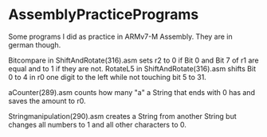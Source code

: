 # AssemblyPracticePrograms
Some programs I did as practice in ARMv7-M Assembly. They are in german though.

Bitcompare in ShiftAndRotate(316).asm sets r2 to 0 if Bit 0 and Bit 7 of r1 are equal and to 1 if they are not.
RotateL5 in ShiftAndRotate(316).asm shifts Bit 0 to 4 in r0 one digit to the left while not touching bit 5 to 31.

aCounter(289).asm counts how many "a" a String that ends with 0 has and saves the amount to r0.

Stringmanipulation(290).asm creates a String from another String but changes all numbers to 1 and all other characters to 0.
